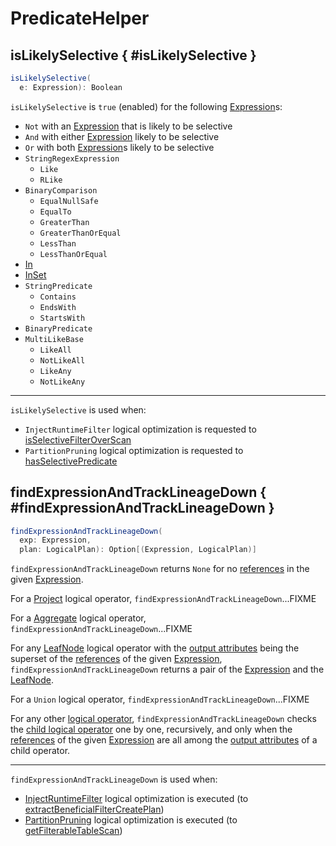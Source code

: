 # PredicateHelper

## isLikelySelective { #isLikelySelective }

```scala
isLikelySelective(
  e: Expression): Boolean
```

`isLikelySelective` is `true` (enabled) for the following [Expression](expressions/Expression.md)s:

* `Not` with an [Expression](expressions/Expression.md) that is likely to be selective
* `And` with either [Expression](expressions/Expression.md) likely to be selective
* `Or` with both [Expression](expressions/Expression.md)s likely to be selective
* `StringRegexExpression`
    * `Like`
    * `RLike`
* `BinaryComparison`
    * `EqualNullSafe`
    * `EqualTo`
    * `GreaterThan`
    * `GreaterThanOrEqual`
    * `LessThan`
    * `LessThanOrEqual`
* [In](expressions/In.md)
* [InSet](expressions/InSet.md)
* `StringPredicate`
    * `Contains`
    * `EndsWith`
    * `StartsWith`
* `BinaryPredicate`
* `MultiLikeBase`
    * `LikeAll`
    * `NotLikeAll`
    * `LikeAny`
    * `NotLikeAny`

---

`isLikelySelective` is used when:

* `InjectRuntimeFilter` logical optimization is requested to [isSelectiveFilterOverScan](logical-optimizations/InjectRuntimeFilter.md#isSelectiveFilterOverScan)
* `PartitionPruning` logical optimization is requested to [hasSelectivePredicate](logical-optimizations/PartitionPruning.md#hasSelectivePredicate)

## findExpressionAndTrackLineageDown { #findExpressionAndTrackLineageDown }

```scala
findExpressionAndTrackLineageDown(
  exp: Expression,
  plan: LogicalPlan): Option[(Expression, LogicalPlan)]
```

`findExpressionAndTrackLineageDown` returns `None` for no [references](expressions/Expression.md#references) in the given [Expression](expressions/Expression.md).

For a [Project](logical-operators/Project.md) logical operator, `findExpressionAndTrackLineageDown`...FIXME

For a [Aggregate](logical-operators/Aggregate.md) logical operator, `findExpressionAndTrackLineageDown`...FIXME

For any [LeafNode](logical-operators/LeafNode.md) logical operator with the [output attributes](catalyst/QueryPlan.md#outputSet) being the superset of the [references](expressions/Expression.md#references) of the given [Expression](expressions/Expression.md), `findExpressionAndTrackLineageDown` returns a pair of the [Expression](expressions/Expression.md) and the [LeafNode](logical-operators/LeafNode.md).

For a `Union` logical operator, `findExpressionAndTrackLineageDown`...FIXME

For any other [logical operator](logical-operators/LogicalPlan.md), `findExpressionAndTrackLineageDown` checks the [child logical operator](catalyst/TreeNode.md#children) one by one, recursively, and only when the [references](expressions/Expression.md#references) of the given [Expression](expressions/Expression.md) are all among the [output attributes](catalyst/QueryPlan.md#outputSet) of a child operator.

---

`findExpressionAndTrackLineageDown` is used when:

* [InjectRuntimeFilter](logical-optimizations/InjectRuntimeFilter.md) logical optimization is executed (to [extractBeneficialFilterCreatePlan](logical-optimizations/InjectRuntimeFilter.md#extractBeneficialFilterCreatePlan))
* [PartitionPruning](logical-optimizations/PartitionPruning.md) logical optimization is executed (to [getFilterableTableScan](logical-optimizations/PartitionPruning.md#getFilterableTableScan))

<!---
## Review Me

=== [[splitConjunctivePredicates]] Splitting Conjunctive Predicates -- `splitConjunctivePredicates` Method

[source, scala]
----
splitConjunctivePredicates(condition: Expression): Seq[Expression]
----

`splitConjunctivePredicates` takes the input condition expressions/Expression.md[expression] and splits it to two expressions if they are children of a `And` binary expression.

`splitConjunctivePredicates` splits the child expressions recursively down the child expressions until no conjunctive `And` binary expressions exist.

=== [[canEvaluateWithinJoin]] `canEvaluateWithinJoin` Method

[source, scala]
----
canEvaluateWithinJoin(expr: Expression): Boolean
----

`canEvaluateWithinJoin` indicates whether a expressions/Expression.md[Catalyst expression] _can be evaluated within a join_, i.e. when one of the following conditions holds:

* Expression is expressions/Expression.md#deterministic[deterministic]

* Expression is not [Unevaluable](expressions/Unevaluable.md), `ListQuery` or `Exists`

* Expression is a `SubqueryExpression` with no child expressions

* Expression is a `AttributeReference`

* Any expression with child expressions that meet one of the above conditions

[NOTE]
====
`canEvaluateWithinJoin` is used when:

* `PushPredicateThroughJoin` logical optimization rule is PushPredicateThroughJoin.md#apply[executed]

* `ReorderJoin` logical optimization rule does ReorderJoin.md#createOrderedJoin[createOrderedJoin]
====
-->
